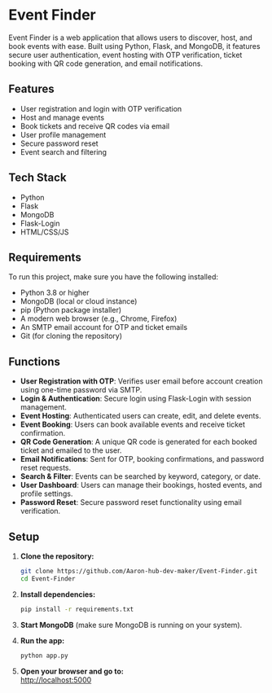 # Event Finder

Event Finder is a web application that allows users to discover, host, and book events with ease. Built using Python, Flask, and MongoDB, it features secure user authentication, event hosting with OTP verification, ticket booking with QR code generation, and email notifications.

## Features

- User registration and login with OTP verification  
- Host and manage events  
- Book tickets and receive QR codes via email  
- User profile management  
- Secure password reset  
- Event search and filtering  

## Tech Stack

- Python  
- Flask  
- MongoDB  
- Flask-Login  
- HTML/CSS/JS  

## Requirements

To run this project, make sure you have the following installed:

- Python 3.8 or higher  
- MongoDB (local or cloud instance)  
- pip (Python package installer)  
- A modern web browser (e.g., Chrome, Firefox)  
- An SMTP email account for OTP and ticket emails  
- Git (for cloning the repository)  

## Functions

- **User Registration with OTP**: Verifies user email before account creation using one-time password via SMTP.  
- **Login & Authentication**: Secure login using Flask-Login with session management.  
- **Event Hosting**: Authenticated users can create, edit, and delete events.  
- **Event Booking**: Users can book available events and receive ticket confirmation.  
- **QR Code Generation**: A unique QR code is generated for each booked ticket and emailed to the user.  
- **Email Notifications**: Sent for OTP, booking confirmations, and password reset requests.  
- **Search & Filter**: Events can be searched by keyword, category, or date.  
- **User Dashboard**: Users can manage their bookings, hosted events, and profile settings.  
- **Password Reset**: Secure password reset functionality using email verification.

## Setup

1. **Clone the repository:**
   ```sh
   git clone https://github.com/Aaron-hub-dev-maker/Event-Finder.git
   cd Event-Finder
   ```

2. **Install dependencies:**
   ```sh
   pip install -r requirements.txt
   ```

3. **Start MongoDB** (make sure MongoDB is running on your system).

4. **Run the app:**
   ```sh
   python app.py
   ```

5. **Open your browser and go to:**  
   [http://localhost:5000](http://localhost:5000)

